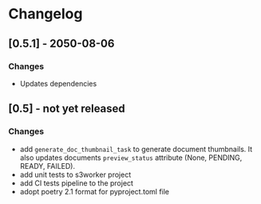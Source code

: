 # Changelog

## [0.5.1] - 2050-08-06

### Changes

- Updates dependencies

## [0.5] - not yet released

### Changes

- add `generate_doc_thumbnail_task` to generate document thumbnails. It also updates documents `preview_status` attribute (None, PENDING, READY, FAILED).
- add unit tests to s3worker project
- add CI tests pipeline to the project
- adopt poetry 2.1 format for pyproject.toml file
